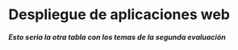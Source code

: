 # Despliegue de aplicaciones web

##### Esto seria la otra tabla con los temas de la segunda evaluación